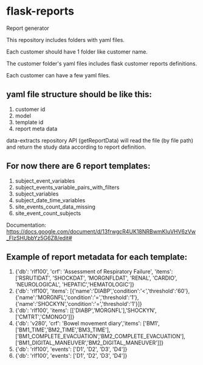 # flask-reports
Report generator

This repository includes folders with yaml files.

Each customer should have 1 folder like customer name.

The customer folder's yaml files includes flask customer reports definitions.

Each customer can have a few yaml files.

## yaml file structure should be like this:

1. customer id
2. model
3. template id
4. report meta data

data-extracts repository API (getReportData) will read the file (by file path) and return the study data according to report definition.

## For now there are 6 report templates:

1. subject_event_variables
2. subject_events_variable_pairs_with_filters
3. subject_variables
4. subject_date_time_variables
5. site_events_count_data_missing
6. site_event_count_subjects

Documentation: https://docs.google.com/document/d/13frwgcR4UK18NRBwmKIuVHV6zVw_FlzSHUbbYz5G6Z8/edit#

## Example of report metadata for each template:
1. {'db': 'rlf100', 'crf': 'Assessment of Respiratory Failure', 'items': ['RSRUTIDAT', 'SHOCKDAT', 'MORGNFLDAT', 'RENAL', 'CARDIO', 'NEUROLOGICAL', 'HEPATIC','HEMATOLOGIC']}
2. {'db': 'rlf100', 'items': [{'name':'DIABP','condition':'<','threshold':'60'},{'name':'MORGNFL','condition':'=','threshold':'1'},{'name':'SHOCKYN','condition':'=','threshold':'1'}]}
3. {'db': 'rlf100', 'items': [['DIABP','MORGNFL'],'SHOCKYN',['CMTRT','CMONGO']]}
4. {'db': 'v280', 'crf': 'Bowel movement diary','items': ['BM1', ['BM1_TIME','BM2_TIME','BM3_TIME'], ['BM1_COMPLETE_EVACUATION','BM2_COMPLETE_EVACUATION'], ['BM1_DIGITAL_MANEUVER','BM2_DIGITAL_MANEUVER']]}
5. {'db': 'rlf100', 'events': ['D1', 'D2', 'D3', 'D4']}
6. {'db': 'rlf100', 'events': ['D1', 'D2', 'D3', 'D4']}
 
